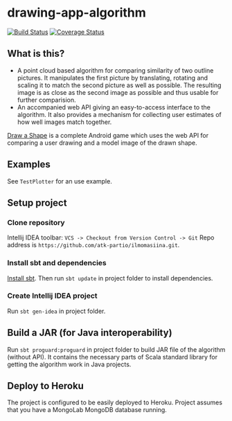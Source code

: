 # drawing-app-algorithm

[![Build Status](https://travis-ci.org/attrck/drawing-app-algorithm.svg?branch=master)](https://travis-ci.org/attrck/drawing-app-algorithm) [![Coverage Status](https://img.shields.io/coveralls/attrck/drawing-app-algorithm.svg)](https://coveralls.io/r/attrck/drawing-app-algorithm)

## What is this?

* A point cloud based algorithm for comparing similarity of two outline pictures. It manipulates the first picture by translating, rotating and scaling it to match the second picture as well as possible. The resulting  image is as close as the second image as possible and thus usable for further comparision.
* An accompanied web API giving an easy-to-access interface to the algorithm. It also provides a mechanism for collecting user estimates of how well images match together.

[Draw a Shape](https://github.com/attrck/drawing-app) is a complete Android game which uses the web API for comparing a user drawing and a model image of the drawn shape.

## Examples

See `TestPlotter` for an use example.

## Setup project

### Clone repository

Intellij IDEA toolbar: `VCS -> Checkout from Version Control -> Git` Repo address is `https://github.com/atk-partio/ilmomasiina.git`.

### Install sbt and dependencies

[Install sbt](http://www.scala-sbt.org/0.13/tutorial/Setup.html). Then run `sbt update` in project folder to install dependencies.

### Create Intellij IDEA project

Run `sbt gen-idea` in project folder.

## Build a JAR (for Java interoperability)

Run `sbt proguard:proguard` in project folder to build JAR file of the algorithm (without API). It contains the necessary parts of Scala standard library for getting the algorithm work in Java projects.

## Deploy to Heroku

The project is configured to be easily deployed to Heroku. Project assumes that you have a MongoLab MongoDB database running.
